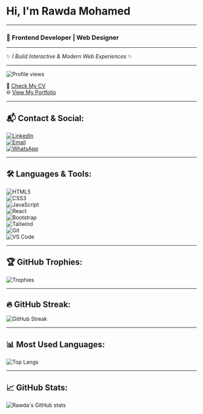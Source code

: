# Hi, I'm Rawda Mohamed

---

### 🌸 Frontend Developer | Web Designer  

---

✨ *I Build Interactive & Modern Web Experiences* ✨  

---

![Profile views](https://komarev.com/ghpvc/?username=rawdamohamed2&color=brightgreen)

📄 [Check My CV](#)  
🌐 [View My Portfolio](#)  

---

## 📬 Contact & Social:
[![LinkedIn](https://img.icons8.com/color/48/linkedin.png)](https://linkedin.com/in/your-link)  
[![Email](https://img.icons8.com/color/48/gmail.png)](mailto:your-email@gmail.com)  
[![WhatsApp](https://img.icons8.com/color/48/whatsapp.png)](#)  

---

## 🛠️ Languages & Tools:
![HTML5](https://img.icons8.com/color/48/html-5.png)  
![CSS3](https://img.icons8.com/color/48/css3.png)  
![JavaScript](https://img.icons8.com/color/48/javascript.png)  
![React](https://img.icons8.com/color/48/react-native.png)  
![Bootstrap](https://img.icons8.com/color/48/bootstrap.png)  
![Tailwind](https://img.icons8.com/color/48/tailwindcss.png)  
![Git](https://img.icons8.com/color/48/git.png)  
![VS Code](https://img.icons8.com/color/48/visual-studio-code-2019.png)  

---

## 🏆 GitHub Trophies:
![Trophies](https://github-profile-trophy.vercel.app/?username=rawdamohamed2&theme=algolia&margin-w=15&margin-h=15&no-bg=true&no-frame=true)

---

## 🔥 GitHub Streak:
![GitHub Streak](https://github-readme-streak-stats.herokuapp.com/?user=rawdamohamed2&theme=tokyonight)

---

## 📊 Most Used Languages:
![Top Langs](https://github-readme-stats.vercel.app/api/top-langs/?username=rawdamohamed2&layout=compact&theme=tokyonight)

---

## 📈 GitHub Stats:
![Rawda's GitHub stats](https://github-readme-stats.vercel.app/api?username=rawdamohamed2&show_icons=true&theme=tokyonight)
